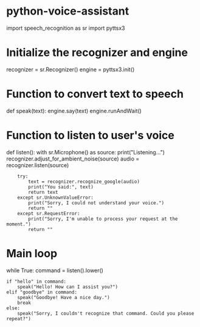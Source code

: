 # python-voice-assistant
import speech_recognition as sr
import pyttsx3

# Initialize the recognizer and engine
recognizer = sr.Recognizer()
engine = pyttsx3.init()

# Function to convert text to speech
def speak(text):
    engine.say(text)
    engine.runAndWait()

# Function to listen to user's voice
def listen():
    with sr.Microphone() as source:
        print("Listening...")
        recognizer.adjust_for_ambient_noise(source)
        audio = recognizer.listen(source)

        try:
            text = recognizer.recognize_google(audio)
            print("You said:", text)
            return text
        except sr.UnknownValueError:
            print("Sorry, I could not understand your voice.")
            return ""
        except sr.RequestError:
            print("Sorry, I'm unable to process your request at the moment.")
            return ""

# Main loop
while True:
    command = listen().lower()

    if "hello" in command:
        speak("Hello! How can I assist you?")
    elif "goodbye" in command:
        speak("Goodbye! Have a nice day.")
        break
    else:
        speak("Sorry, I couldn't recognize that command. Could you please repeat?")
